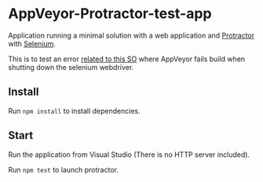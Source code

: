 # AppVeyor-Protractor-test-app
Application running a minimal solution with a web application and [Protractor](https://github.com/angular/protractor) with [Selenium](http://www.seleniumhq.org/).

This is to test an error [related to this SO](http://stackoverflow.com/questions/33647123/protractor-tests-fails-when-closing-selenium-webdriver-connection) where AppVeyor fails build when shutting down the selenium webdriver.

## Install
Run `npm install` to install dependencies.

## Start
Run the application from Visual Studio (There is no HTTP server included).

Run `npm test` to launch protractor.
